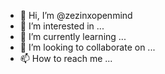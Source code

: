 - 👋 Hi, I’m @zezinxopenmind
- 👀 I’m interested in ...
- 🌱 I’m currently learning ...
- 💞️ I’m looking to collaborate on ...
- 📫 How to reach me ...

<!---
zezinxopenmind/zezinxopenmind is a ✨ special ✨ repository because its `README.md` (this file) appears on your GitHub profile.
You can click the Preview link to take a look at your changes.
--->
